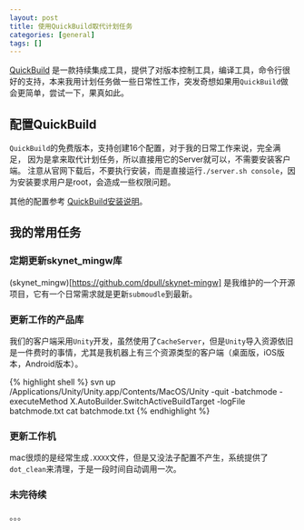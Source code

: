 ```yaml
---
layout: post
title: 使用QuickBuild取代计划任务
categories: [general]
tags: []
---
```


[QuickBuild](http://www.pmease.com/) 是一款持续集成工具，提供了对版本控制工具，编译工具，命令行很好的支持，本来我用计划任务做一些日常性工作，突发奇想如果用`QuickBuild`做会更简单，尝试一下，果真如此。

## 配置QuickBuild

`QuickBuild`的免费版本，支持创建16个配置，对于我的日常工作来说，完全满足，
因为是拿来取代计划任务，所以直接用它的Server就可以，不需要安装客户端。
注意从官网下载后，不要执行安装，而是直接运行`./server.sh console`，因为安装要求用户是root，会造成一些权限问题。

其他的配置参考 [QuickBuild安装说明](http://pureivan.blog.51cto.com/2035414/1607215)。

## 我的常用任务

### 定期更新skynet_mingw库
(skynet_mingw)[https://github.com/dpull/skynet-mingw] 是我维护的一个开源项目，它有一个日常需求就是更新`submoudle`到最新。

### 更新工作的产品库
我们的客户端采用`Unity`开发，虽然使用了`CacheServer`，但是`Unity`导入资源依旧是一件费时的事情，尤其是我机器上有三个资源类型的客户端（桌面版，iOS版本，Android版本）。

{% highlight shell %}
svn up
/Applications/Unity/Unity.app/Contents/MacOS/Unity -quit -batchmode -executeMethod X.AutoBuilder.SwitchActiveBuildTarget -logFile batchmode.txt
cat batchmode.txt
{% endhighlight %}

### 更新工作机
mac很烦的是经常生成`.XXXX`文件，但是又没法子配置不产生，系统提供了`dot_clean`来清理，于是一段时间自动调用一次。

### 未完待续
。。。



